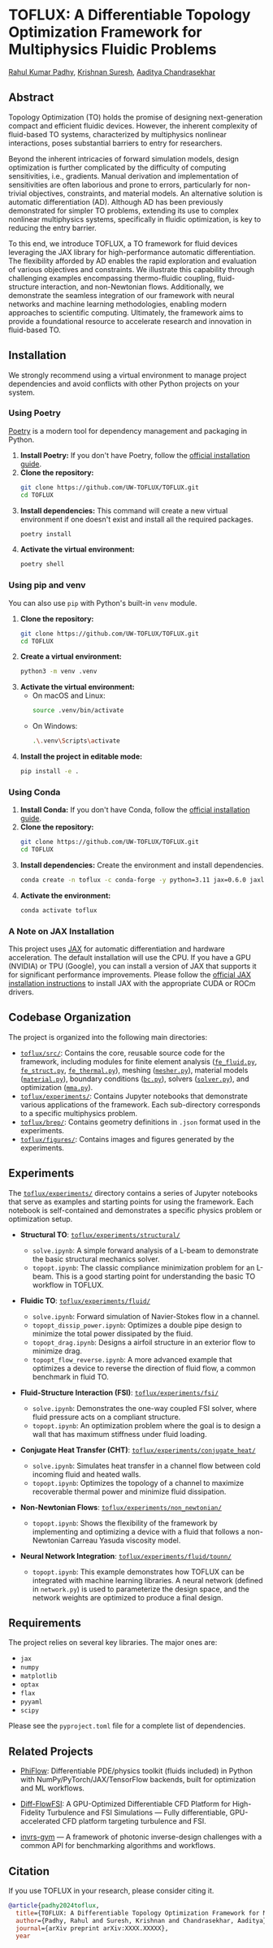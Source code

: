 # TOFLUX: A Differentiable Topology Optimization Framework for Multiphysics Fluidic Problems

[Rahul Kumar Padhy](https://sites.google.com/view/rahulkp/home), [Krishnan Suresh](https://scholar.google.com/citations?hl=en&user=hqoL27AAAAAJ&view_op=list_works&sortby=pubdate),  [Aaditya Chandrasekhar](https://scholar.google.com/citations?user=9wCpPIkAAAAJ&hl=en)

## Abstract

Topology Optimization (TO) holds the promise of designing next-generation compact and efficient fluidic devices. However, the inherent complexity of fluid-based TO systems, characterized by multiphysics nonlinear interactions, poses substantial barriers to entry for researchers.

Beyond the inherent intricacies of forward simulation models, design optimization is further complicated by the difficulty of computing sensitivities, i.e., gradients. Manual derivation and implementation of sensitivities are often laborious and prone to errors, particularly for non-trivial objectives, constraints, and material models. An alternative solution is automatic differentiation (AD). Although AD has been previously demonstrated for simpler TO problems, extending its use to complex nonlinear multiphysics systems, specifically in fluidic optimization, is key to reducing the entry barrier.

To this end, we introduce TOFLUX, a TO framework for fluid devices leveraging the JAX library for high-performance automatic differentiation. The flexibility afforded by AD enables the rapid exploration and evaluation of various objectives and constraints. We illustrate this capability through challenging examples encompassing thermo-fluidic coupling, fluid-structure interaction, and non-Newtonian flows. Additionally, we demonstrate the seamless integration of our framework with neural networks and machine learning methodologies, enabling modern approaches to scientific computing. Ultimately, the framework aims to provide a foundational resource to accelerate research and innovation in fluid-based TO.

## Installation

We strongly recommend using a virtual environment to manage project dependencies and avoid conflicts with other Python projects on your system.

### Using Poetry

[Poetry](https://python-poetry.org/) is a modern tool for dependency management and packaging in Python.

1.  **Install Poetry:** If you don't have Poetry, follow the [official installation guide](https://python-poetry.org/docs/#installation).
2.  **Clone the repository:**
    ```sh
    git clone https://github.com/UW-TOFLUX/TOFLUX.git
    cd TOFLUX
    ```
3.  **Install dependencies:** This command will create a new virtual environment if one doesn't exist and install all the required packages.
    ```sh
    poetry install
    ```
4.  **Activate the virtual environment:**
    ```sh
    poetry shell
    ```

### Using pip and venv

You can also use `pip` with Python's built-in `venv` module.

1.  **Clone the repository:**
    ```sh
    git clone https://github.com/UW-TOFLUX/TOFLUX.git
    cd TOFLUX
    ```
2.  **Create a virtual environment:**
    ```sh
    python3 -m venv .venv
    ```
3.  **Activate the virtual environment:**
    *   On macOS and Linux:
        ```sh
        source .venv/bin/activate
        ```
    *   On Windows:
        ```sh
        .\.venv\Scripts\activate
        ```
4.  **Install the project in editable mode:**
    ```sh
    pip install -e .
    ```
    
### Using Conda

1.  **Install Conda:** If you don't have Conda, follow the [official installation guide](https://www.anaconda.com/docs/getting-started/miniconda/install).
2.  **Clone the repository:**
    ```sh
    git clone https://github.com/UW-TOFLUX/TOFLUX.git
    cd TOFLUX
    ```
3.  **Install dependencies:** Create the environment and install dependencies.
    ```sh
    conda create -n toflux -c conda-forge -y python=3.11 jax=0.6.0 jaxlib=0.6.0 numpy=2.2.6 scipy=1.15.2 matplotlib "shapely>=2.0,<3.0" pandas pyyaml
    ```
4.  **Activate the environment:**
    ```sh
    conda activate toflux
    ```
### A Note on JAX Installation

This project uses [JAX](https://github.com/google/jax) for automatic differentiation and hardware acceleration. The default installation will use the CPU. If you have a GPU (NVIDIA) or TPU (Google), you can install a version of JAX that supports it for significant performance improvements. Please follow the [official JAX installation instructions](https://github.com/google/jax#installation) to install JAX with the appropriate CUDA or ROCm drivers.

## Codebase Organization

The project is organized into the following main directories:

*   [`toflux/src/`](toflux/src): Contains the core, reusable source code for the framework, including modules for finite element analysis ([`fe_fluid.py`](toflux/src/fe_fluid.py), [`fe_struct.py`](toflux/src/fe_struct.py), [`fe_thermal.py`](toflux/src/fe_thermal.py)), meshing ([`mesher.py`](toflux/src/mesher.py)), material models ([`material.py`](toflux/src/material.py)), boundary conditions ([`bc.py`](toflux/src/bc.py)), solvers ([`solver.py`](toflux/src/solver.py)), and optimization ([`mma.py`](toflux/src/mma.py)).
*   [`toflux/experiments/`](toflux/experiments): Contains Jupyter notebooks that demonstrate various applications of the framework. Each sub-directory corresponds to a specific multiphysics problem.
*   [`toflux/brep/`](toflux/brep): Contains geometry definitions in `.json` format used in the experiments.
*   [`toflux/figures/`](toflux/figures): Contains images and figures generated by the experiments.

## Experiments

The [`toflux/experiments/`](toflux/experiments) directory contains a series of Jupyter notebooks that serve as examples and starting points for using the framework. Each notebook is self-contained and demonstrates a specific physics problem or optimization setup.

*   **Structural TO**: [`toflux/experiments/structural/`](toflux/experiments/structural)
    *   `solve.ipynb`: A simple forward analysis of a L-beam to demonstrate the basic structural mechanics solver.
    *   `topopt.ipynb`: The classic compliance minimization problem for an L-beam. This is a good starting point for understanding the basic TO workflow in TOFLUX.

*   **Fluidic TO**: [`toflux/experiments/fluid/`](toflux/experiments/fluid)
    *   `solve.ipynb`: Forward simulation of Navier-Stokes flow in a channel.
    *   `topopt_dissip_power.ipynb`: Optimizes a double pipe design to minimize the total power dissipated by the fluid.
    *   `topopt_drag.ipynb`: Designs a airfoil structure in an exterior flow to minimize drag.
    *   `topopt_flow_reverse.ipynb`: A more advanced example that optimizes a device to reverse the direction of fluid flow, a common benchmark in fluid TO.

*   **Fluid-Structure Interaction (FSI)**: [`toflux/experiments/fsi/`](toflux/experiments/fsi)
    *   `solve.ipynb`: Demonstrates the one-way coupled FSI solver, where fluid pressure acts on a compliant structure.
    *   `topopt.ipynb`: An optimization problem where the goal is to design a wall that has maximum stiffness under fluid loading.

*   **Conjugate Heat Transfer (CHT)**: [`toflux/experiments/conjugate_heat/`](toflux/experiments/conjugate_heat)
    *   `solve.ipynb`: Simulates heat transfer in a channel flow between cold incoming fluid and heated walls.
    *   `topopt.ipynb`: Optimizes the topology of a channel to maximize recoverable thermal power and minimize fluid dissipation.

*   **Non-Newtonian Flows**: [`toflux/experiments/non_newtonian/`](toflux/experiments/non_newtonian)
    *   `topopt.ipynb`: Shows the flexibility of the framework by implementing and optimizing a device with a fluid that follows a non-Newtonian Carreau Yasuda viscosity model.

*   **Neural Network Integration**: [`toflux/experiments/fluid/tounn/`](toflux/experiments/fluid/tounn)
    *   `topopt.ipynb`: This example demonstrates how TOFLUX can be integrated with machine learning libraries. A neural network (defined in `network.py`) is used to parameterize the design space, and the network weights are optimized to produce a final design.

## Requirements

The project relies on several key libraries. The major ones are:
*   `jax`
*   `numpy`
*   `matplotlib`
*   `optax`
*   `flax`
*   `pyyaml`
*   `scipy`

Please see the `pyproject.toml` file for a complete list of dependencies.

## Related Projects

* [PhiFlow](https://tum-pbs.github.io/PhiFlow/):
Differentiable PDE/physics toolkit (fluids included) in Python with NumPy/PyTorch/JAX/TensorFlow backends, built for optimization and ML workflows.

* [Diff-FlowFSI](https://arxiv.org/abs/2505.23940): A GPU-Optimized Differentiable CFD Platform for High-Fidelity Turbulence and FSI Simulations — Fully differentiable, GPU-accelerated CFD platform targeting turbulence and FSI.

* [invrs-gym](https://github.com/invrs-io/gym) — A framework of photonic inverse-design challenges with a common API for benchmarking algorithms and workflows.

## Citation

If you use TOFLUX in your research, please consider citing it.

```bibtex
@article{padhy2024toflux,
  title={TOFLUX: A Differentiable Topology Optimization Framework for Multiphysics Fluidic Problems},
  author={Padhy, Rahul and Suresh, Krishnan and Chandrasekhar, Aaditya},
  journal={arXiv preprint arXiv:XXXX.XXXXX},
  year
